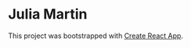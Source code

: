 # Julia Martin

This project was bootstrapped with [Create React App](https://github.com/facebook/create-react-app).